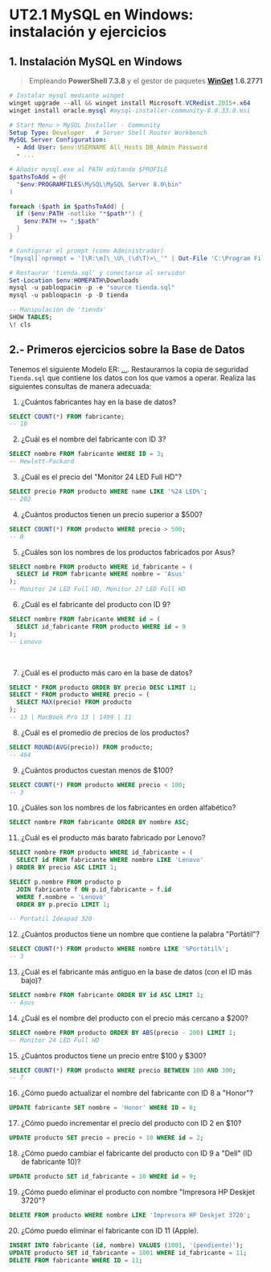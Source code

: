 # UT2.1 MySQL en Windows: instalación y ejercicios

## 1. Instalación MySQL en Windows

> Empleando **PowerShell 7.3.8** y el gestor de paquetes **[WinGet](https://github.com/microsoft/winget-cli) 1.6.2771**

<!-- En este ejercicio, tu tarea es aprender a instalar y configurar un servidor MySQL en tu sistema Windows. Sigue los siguientes pasos para completar la instalación:
- Descarga la última versión de MySQL para Windows desde el sitio oficial de MySQL.
- Ejecuta el archivo de instalación y sigue las instrucciones del asistente.
- Configura la contraseña de root y otros ajustes de seguridad durante la instalación.
- Verifica que el servidor esté funcionando correctamente utilizando el cliente MySQL.
- Una vez completada la instalación, podrás comenzar a utilizar MySQL para crear bases de datos, tablas y realizar consultas SQL -->

<!-- > - **Workbench: NO** -->
<!-- > - añadir **PATH**: `C:\Program Files\MySQL\...\bin` -->
<!-- ---
- objetivos:
    - ser capaces de administrar la base de datos desde cualquier sitio
="foo%" -- no lo entiende, interpreta literal
like "foo%" -- sí entiende la wildcard
--- -->


```ps1
# Instalar mysql mediante winget
winget upgrade --all && winget install Microsoft.VCRedist.2015+.x64
winget install oracle.mysql #mysql-installer-community-8.0.33.0.msi
```

<!-- ```ps1
# Iniciar configuración servidor
# Start-Process 'C:\Program Files (x86)\MySQL\MySQL Installer for Windows\MySQLInstaller.exe'
Start-Process 'C:\PROGRAMDATA\Mysql\MySQL Installer for Windows\Product Cache\mysql-8.0.33-winx64.msi'
``` -->

```yaml
# Start Menu > MySQL Installer - Community
Setup Type: Developer   # Server Shell Router Workbench
MySQL Server Configuration:
  - Add User: $env:USERNAME All_Hosts DB_Admin Password
  - ...
```

<!-- ```yaml
# Start Menu > MySQL Installer - Community
Setup Type: Developer   # includes Server Shell Router Workbench Examples_Tutorials_Documentation   # Enterprise_Backup Connectors
Configuration:
  MySQL Server:
    - Type and Networking: Development Computer -- TCP/IP 3306 33060 Open_Firewall
    - Strong Password: yes
    - Root Password: ...
    - Add User: $env:USERNAME All_Hosts DB_Admin Password
    - Windows Service: yes MySQL80 Startup_YES/NO/??
    - File Permissions: default   # C:\ProgramData\MySQL\MySQL Server 8.0\Data
  MySQL Router:
    - Bootstrap MySQL Router for use with InnoDB Cluster: no
  Samples and Examples:
    - Connect as: $env:USERNAME
``` -->


```ps1
# Añadir mysql.exe al PATH editando $PROFILE
$pathsToAdd = @(
  "$env:PROGRAMFILES\MySQL\MySQL Server 8.0\bin"
)

foreach ($path in $pathsToAdd) {
  if ($env:PATH -notlike "*$path*") {
    $env:PATH += ";$path"
  }
}

# Configurar el prompt (como Administrador)
"[mysql]`nprompt = '[\R:\m]\_\U\_(\d\T)>\_'" | Out-File 'C:\Program Files\MySQL\MySQL Server 8.0\my.ini'
```

```ps1
# Restaurar 'tienda.sql' y conectarse al servidor
Set-Location $env:HOMEPATH\Downloads
mysql -u pabloqpacin -p -e "source tienda.sql"
mysql -u pabloqpacin -p -D tienda
```
```sql
-- Manipulación de 'tienda'
SHOW TABLES;
\! cls
```

<!-- ```sql
SELECT
  CONSTRAINT_NAME, TABLE_NAME, COLUMN_NAME,
  REFERENCED_TABLE_NAME, REFERENCED_COLUMN_NAME
FROM
  INFORMATION_SCHEMA.KEY_COLUMN_USAGE
WHERE
  REFERENCED_TABLE_SCHEMA = 'tienda';
``` -->

<!-- ```ps1
# Actualizar MySQL a v 8.1.1
winget upgrade --all
``` -->


## 2.- Primeros ejercicios sobre la Base de Datos

Tenemos el siguiente Modelo ER: [...](##). Restauramos la copia de seguridad `Tienda.sql` que contiene los datos con los que vamos a operar. Realiza las siguientes consultas de manera adecuada:

1. ¿Cuántos fabricantes hay en la base de datos?

```sql
SELECT COUNT(*) FROM fabricante;
-- 18
```

2. ¿Cuál es el nombre del fabricante con ID 3?

```sql
SELECT nombre FROM fabricante WHERE ID = 3;
-- Hewlett-Packard
```

3. ¿Cuál es el precio del "Monitor 24 LED Full HD"?

```sql
SELECT precio FROM producto WHERE name LIKE '%24 LED%';
-- 202
```

4. ¿Cuántos productos tienen un precio superior a $500?

```sql
SELECT COUNT(*) FROM producto WHERE precio > 500;
-- 8
```

5. ¿Cuáles son los nombres de los productos fabricados por Asus?

```sql
SELECT nombre FROM producto WHERE id_fabricante = (
  SELECT id FROM fabricante WHERE nombre = 'Asus'
);
-- Monitor 24 LED Full HD, Monitor 27 LED Full HD
```
<!-- -- SELECT * FROM producto p JOIN fabricante f ON p.id_fabricante = f.id; -->

6. ¿Cuál es el fabricante del producto con ID 9?

```sql
SELECT nombre FROM fabricante WHERE id = (
  SELECT id_fabricante FROM producto WHERE id = 9
);
-- Lenovo
```

<br>

7. ¿Cuál es el producto más caro en la base de datos?

```sql
SELECT * FROM producto ORDER BY precio DESC LIMIT 1;
SELECT * FROM producto WHERE precio = (
  SELECT MAX(precio) FROM producto
);
-- 13 | MacBook Pro 13 | 1499 | 11
```

8. ¿Cuál es el promedio de precios de los productos?

```sql
SELECT ROUND(AVG(precio)) FROM producto;
-- 464
```

9.  ¿Cuántos productos cuestan menos de $100?

```sql
SELECT COUNT(*) FROM producto WHERE precio < 100;
-- 3
```

10. ¿Cuáles son los nombres de los fabricantes en orden alfabético?

```sql
SELECT nombre FROM fabricante ORDER BY nombre ASC;
```

11. ¿Cuál es el producto más barato fabricado por Lenovo?

```sql
SELECT nombre FROM producto WHERE id_fabricante = (
  SELECT id FROM fabricante WHERE nombre LIKE 'Lenovo'
) ORDER BY precio ASC LIMIT 1;

SELECT p.nombre FROM producto p
  JOIN fabricante f ON p.id_fabricante = f.id
  WHERE f.nombre = 'Lenovo'
  ORDER BY p.precio LIMIT 1;

-- Portatil Ideapad 320
```

12. ¿Cuántos productos tiene un nombre que contiene la palabra "Portátil"?

```sql
SELECT COUNT(*) FROM producto WHERE nombre LIKE '%Portátil%';
-- 3
```

13.  ¿Cuál es el fabricante más antiguo en la base de datos (con el ID más bajo)?

```sql
SELECT nombre FROM fabricante ORDER BY id ASC LIMIT 1;
-- Asus
```

14. ¿Cuál es el nombre del producto con el precio más cercano a $200?

```sql
SELECT nombre FROM producto ORDER BY ABS(precio - 200) LIMIT 1;
-- Monitor 24 LED Full HD
```

15. ¿Cuántos productos tiene un precio entre $100 y $300?

```sql
SELECT COUNT(*) FROM producto WHERE precio BETWEEN 100 AND 300;
-- 7
```

16. ¿Cómo puedo actualizar el nombre del fabricante con ID 8 a "Honor"?

```sql
UPDATE fabricante SET nombre = 'Honor' WHERE ID = 8;
```

17. ¿Cómo puedo incrementar el precio del producto con ID 2 en $10?

```sql
UPDATE producto SET precio = precio + 10 WHERE id = 2;
```

18. ¿Cómo puedo cambiar el fabricante del producto con ID 9 a "Dell" (ID de fabricante 10)?

```sql
UPDATE producto SET id_fabricante = 10 WHERE id = 9;
```

19.  ¿Cómo puedo eliminar el producto con nombre "Impresora HP Deskjet 3720"?

```sql
DELETE FROM producto WHERE nombre LIKE 'Impresora HP Deskjet 3720';
```

20.  ¿Cómo puedo eliminar el fabricante con ID 11 (Apple).

```sql
INSERT INTO fabricante (id, nombre) VALUES (1001, '(pendiente)');
UPDATE producto SET id_fabricante = 1001 WHERE id_fabricante = 11;
DELETE FROM fabricante WHERE ID = 11;
```

